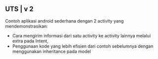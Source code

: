 ## UTS | v 2

Contoh aplikasi android sederhana dengan 2 activity yang mendemonstrasikan:
* Cara mengirim informasi dari satu activity ke activity lainnya melalui extra pada Intent, 
* Penggunaan kode yang lebih efisien dari contoh sebelumnya dengan menggunakan inheritance pada model


